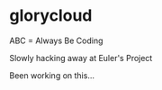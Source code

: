 # glorycloud
ABC = Always Be Coding </n>

Slowly hacking away at Euler's Project</n>

Been working on this...
